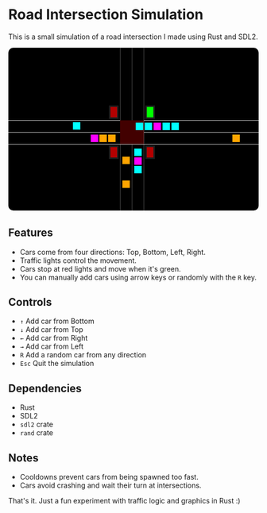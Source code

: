 # Road Intersection Simulation

This is a small simulation of a road intersection I made using Rust and SDL2.

<img src="./image.png" alt="Image" style="border-radius: 10px; overflow: hidden;">

## Features

- Cars come from four directions: Top, Bottom, Left, Right.
- Traffic lights control the movement.
- Cars stop at red lights and move when it's green.
- You can manually add cars using arrow keys or randomly with the `R` key.

## Controls

- `↑` Add car from Bottom  
- `↓` Add car from Top  
- `←` Add car from Right  
- `→` Add car from Left  
- `R` Add a random car from any direction  
- `Esc` Quit the simulation

## Dependencies

- Rust
- SDL2
- `sdl2` crate
- `rand` crate

## Notes

- Cooldowns prevent cars from being spawned too fast.
- Cars avoid crashing and wait their turn at intersections.

That's it. Just a fun experiment with traffic logic and graphics in Rust :)
